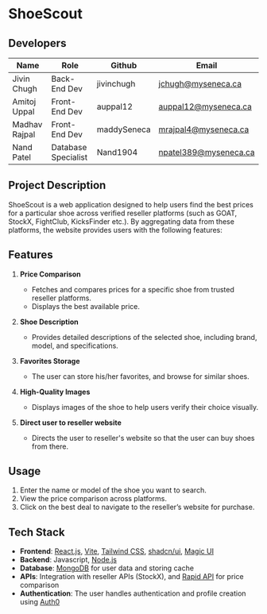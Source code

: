 # ShoeScout
## Developers
| Name        |   Role |     Github    | Email       |
| ----------- | --------- | --------- | --------------------------- |
| Jivin Chugh  | Back-End Dev | jivinchugh | jchugh@myseneca.ca |
| Amitoj Uppal  | Front-End Dev | auppal12 | auppal12@myseneca.ca |
|  Madhav Rajpal | Front-End Dev | maddySeneca | mrajpal4@myseneca.ca |
| Nand Patel  | Database Specialist | Nand1904 | npatel389@myseneca.ca |

## Project Description
ShoeScout is a web application designed to help users find the best prices for a particular shoe across verified reseller platforms (such as GOAT, StockX, FightClub, KicksFinder etc.). By aggregating data from these platforms, the website provides users with the following features:

## Features

1. **Price Comparison**
   - Fetches and compares prices for a specific shoe from trusted reseller platforms.
   - Displays the best available price.

2. **Shoe Description**
   - Provides detailed descriptions of the selected shoe, including brand, model, and specifications.

3. **Favorites Storage**
   - The user can store his/her favorites, and browse for similar shoes.  

4. **High-Quality Images**
   - Displays images of the shoe to help users verify their choice visually.

5. **Direct user to reseller website**
   - Directs the user to reseller's website so that the user can buy shoes from there. 

## Usage

1. Enter the name or model of the shoe you want to search.
2. View the price comparison across platforms.
3. Click on the best deal to navigate to the reseller’s website for purchase.

## Tech Stack

- **Frontend**: [React.js](https://react.dev/), [Vite](https://vite.dev/guide/), [Tailwind CSS](https://tailwindcss.com/), [shadcn/ui](https://ui.shadcn.com/), [Magic UI](https://magicui.design/)
- **Backend**: Javascript, [Node.js](https://nodejs.org/en)
- **Database**: [MongoDB](https://www.mongodb.com/) for user data and storing cache
- **APIs**: Integration with reseller APIs (StockX), and [Rapid API](https://rapidapi.com/belchiorarkad-FqvHs2EDOtP/api/sneaker-database-stockx) for price comparison 
- **Authentication**: The user handles authentication and profile creation using [Auth0](https://auth0.com/)

